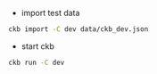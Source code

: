 - import test data

```bash
ckb import -C dev data/ckb_dev.json
```

- start ckb 

```bash
ckb run -C dev
```
